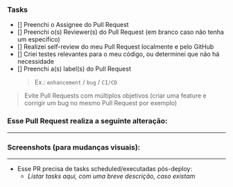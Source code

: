 ### Tasks

- [] Preenchi o Assignee do Pull Request
- [] Preenchi o(s) Reviewer(s) do Pull Request (em branco caso não tenha um específico)
- [] Realizei self-review do meu Pull Request localmente e pelo GitHub
- [] Criei testes relevantes para o meu código, ou determinei que não há necessidade
- [] Preenchi a(s) label(s) do Pull Request
  > Ex.: `enhancement` / `bug` / `CI/CD`
  
> Evite Pull Requests com múltiplos objetivos (criar uma feature e corrigir um bug no mesmo Pull Request por exemplo)


### Esse Pull Request realiza a seguinte alteração:

---

### Screenshots (para mudanças visuais):

---

- Esse PR precisa de tasks scheduled/executadas pós-deploy:
  - *Listar tasks aqui, com uma breve descrição, caso existam*
